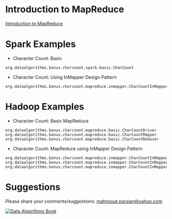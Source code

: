 Introduction to MapReduce
=========================
[Introduction to MapReduce](./Introduction-to-MapReduce.pdf)


Spark Examples
==============
* Character Count: Basic 
````
org.dataalgorithms.bonus.charcount.spark.basic.CharCount
````

* Character Count: Using InMapper Design Pattern
````
org.dataalgorithms.bonus.charcount.mapreduce.inmapper.CharCountInMapperCombiner
````



Hadoop Examples
===============
* Character Count: Basic MapReduce 
````
org.dataalgorithms.bonus.charcount.mapreduce.basic.CharCountDriver
org.dataalgorithms.bonus.charcount.mapreduce.basic.CharCountMapper
org.dataalgorithms.bonus.charcount.mapreduce.basic.CharCountReducer
````

* Character Count: MapReduce using InMapper Design Pattern
````
org.dataalgorithms.bonus.charcount.mapreduce.inmapper.CharCountInMapperCombinerDriver
org.dataalgorithms.bonus.charcount.mapreduce.inmapper.CharCountInMapperCombinerMapper
org.dataalgorithms.bonus.charcount.mapreduce.inmapper.CharCountInMapperCombinerReducer
````


Suggestions
===========
Please share your comments/suggestions: mahmoud.parsian@yahoo.com


[![Data Algorithms Book](https://github.com/mahmoudparsian/data-algorithms-book/blob/master/misc/data_algorithms_image.jpg)](http://shop.oreilly.com/product/0636920033950.do)